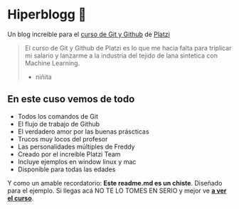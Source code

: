 # Hiperblogg 💚
Un blog increible para el [ curso de Git y Github](https://platzi.com/cursos/git-github/ "curso de Git y Github") de [Platzi](https:///platzi.com/ "Platzi")
> El curso de Git y Github de Platzi es lo que me hacia falta para triplicar mi salario y lanzarme a la industria del tejido de lana sintetica con Machine Learning.
> - niñita

## En este cuso vemos de todo
* Todos los comandos de Git
* El flujo de trabajo de Github
* El verdadero amor por las buenas práscticas 
* Trucos muy locos del profesor
* Las personalidades múltiples de Freddy
* Creado por el increible Platzi Team
* Incluye ejemplos en window linux y mac
* Disponible para todas las edades 

Y como un amable recordatorio: **Este readme.md es un chiste**. Diseñado para el ejemplo. Si llegas acá NO TE LO TOMES EN SERIO y mejor ve [**a ver el curso**](https://platzi.com/cursos/git-github/ "a ver el curso").